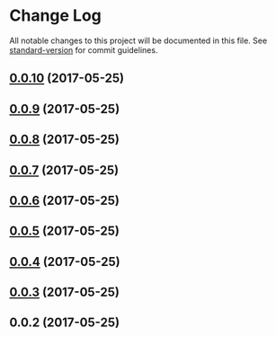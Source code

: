 # Change Log

All notable changes to this project will be documented in this file. See [standard-version](https://github.com/conventional-changelog/standard-version) for commit guidelines.

<a name="0.0.10"></a>
## [0.0.10](https://github.ibm.com/chads/WatsonWorkspace/compare/v0.0.9...v0.0.10) (2017-05-25)



<a name="0.0.9"></a>
## [0.0.9](https://github.ibm.com/chads/WatsonWorkspace/compare/v0.0.8...v0.0.9) (2017-05-25)



<a name="0.0.8"></a>
## [0.0.8](https://github.ibm.com/chads/WatsonWorkspace/compare/v0.0.7...v0.0.8) (2017-05-25)



<a name="0.0.7"></a>
## [0.0.7](https://github.ibm.com/chads/WatsonWorkspace/compare/v0.0.6...v0.0.7) (2017-05-25)



<a name="0.0.6"></a>
## [0.0.6](https://github.ibm.com/chads/WatsonWorkspace/compare/v0.0.5...v0.0.6) (2017-05-25)



<a name="0.0.5"></a>
## [0.0.5](https://github.ibm.com/chads/WatsonWorkspace/compare/v0.0.4...v0.0.5) (2017-05-25)



<a name="0.0.4"></a>
## [0.0.4](https://github.ibm.com/chads/WatsonWorkspace/compare/v0.0.3...v0.0.4) (2017-05-25)



<a name="0.0.3"></a>
## [0.0.3](https://github.ibm.com/chads/WatsonWorkspace/compare/v0.0.2...v0.0.3) (2017-05-25)



<a name="0.0.2"></a>
## 0.0.2 (2017-05-25)
